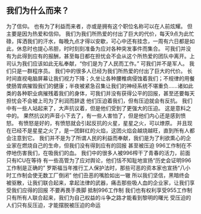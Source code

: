 我们为什么而来？
-----
为了信仰。
也有为了利益而来者，亦或是拥有这个职位名称可以在人前炫耀。
但主要是因为热爱和信仰。
我们为我们所热爱的付出了巨大的代价，每天9点为此忙碌，挥洒我们的汗水，每晚九点才得以安歇，可心中还有挂念，一周有六日都是如此，休息时也提心吊胆，时时刻刻准备为应对各种突发事件而集合。
可我们并没有为此得到应有的报酬，甚至每日都在担忧会不会从这个所热爱的团队中离开。上司认为我们应该如此无私奉献，“你们是为了人民而工作。”
可我们并不是军人。
我们只是一群程序员。
我们中的很多人已经为我们所热爱的付出了巨大的代价。
长时间直视电脑屏幕让我们视力下降；久坐让各种腰椎病侵蚀着我们；不规律的用餐使肠胃病摧毁我们的健康；半夜被紧急召集让我们的神经系统不堪重负......诸如此类的各种职业病摧残着我们的身体，可我们并没有获得公平的回报，甚至还要每天担忧会不会被上司为了利润而辞退
他们压迫着我们，但有压迫就会有反抗。
我们中有一些人站起来了，大声抗议着，但是他们受到了更强大的压迫。
这是意料之中的。
果然抗议的声音小下去了，有一些人害怕了，但是他们内心还是感到愤怒。
有愤怒是好的，有愤怒就会引起反抗的火星，星星之火，可以燎原。
并且现在已经不是星星之火了，是一团鲜红的火焰，这团火焰会越烧越旺，直到所有人都会注意到它。
我们并不是为了所谓人民的利益而奉献，我们是为了利欲熏心的企业家在燃烧自己的生命，但我们没有得到应有的回报
甚至被压迫
996工作制在不停地伤害我们，在吸我们的血。
我们中的很多人被996榨干了青春的活力，前面只有ICU在等待
有一些高管为了应对舆论，他们恬不知耻地宣扬“历史会证明996工作制是正确的”
罗斯福当年推行工人保护法时，那些可恶的资本家也宣扬“八小时工作制会使无数工厂倒闭”
他们丑恶的嘴脸如出一辙
所以我们坚信，黑暗终会被驱散，让我们联合起来，拿起法律的武器，痛击那些吸人血的企业家，让我们享受我们应得的回报
不要再畏手畏脚
抵制996工作制
我们也有权利享受955工作制
只有所有人联合起来，我们为自己权益的斗争之路才能看到黎明的曙光
受压迫的人们只有反压迫，才能摆脱被压迫的命运
